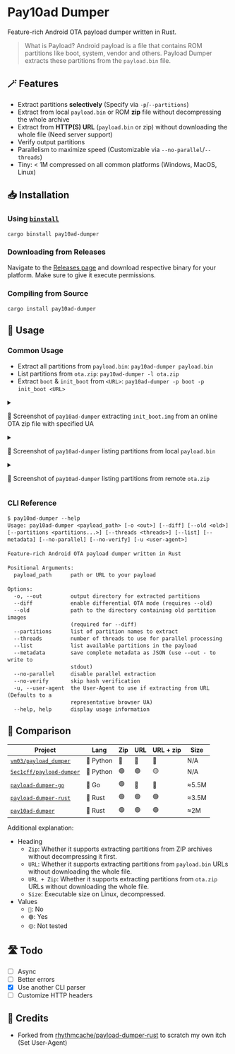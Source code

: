 # Pay10ad Dumper

Feature-rich Android OTA payload dumper written in Rust.

> What is Payload?
> Android payload is a file that contains ROM partitions like boot, system, vendor and others. Payload Dumper extracts these partitions from the `payload.bin` file.

## 🪄 Features

- Extract partitions **selectively** (Specify via `-p`/`--partitions`)
- Extract from local `payload.bin` or ROM **zip** file without decompressing the whole archive
- Extract from **HTTP(S) URL** (`payload.bin` or zip) without downloading the whole file (Need server support)
- Verify output partitions
- Parallelism to maximize speed (Customizable via `--no-parallel`/`--threads`)
- Tiny: < 1M compressed on all common platforms (Windows, MacOS, Linux)

## 📥 Installation

### Using [`binstall`](https://github.com/cargo-bins/cargo-binstall)

```shell
cargo binstall pay10ad-dumper
```

### Downloading from Releases

Navigate to the [Releases page](https://github.com/PRO-2684/pay10ad-dumper/releases) and download respective binary for your platform. Make sure to give it execute permissions.

### Compiling from Source

```shell
cargo install pay10ad-dumper
```

## 📖 Usage

### Common Usage

- Extract all partitions from `payload.bin`: `pay10ad-dumper payload.bin`
- List partitions from `ota.zip`: `pay10ad-dumper -l ota.zip`
- Extract `boot` & `init_boot` from `<URL>`: `pay10ad-dumper -p boot -p init_boot <URL>`

<details><summary>

📸 Screenshot of `pay10ad-dumper` extracting `init_boot.img` from an online OTA zip file with specified UA

</summary>

![sample-remote-zip.png](images/sample-remote-zip.png)

</details>

<details><summary>

📸 Screenshot of `pay10ad-dumper` listing partitions from local `payload.bin`

</summary>

![sample-local-list](images/sample-local-list.png)

</details>

<details><summary>

📸 Screenshot of `pay10ad-dumper` listing partitions from remote `ota.zip`

</summary>

![sample-remote-list](images/sample-remote-list.png)

</details>

### CLI Reference

```shell
$ pay10ad-dumper --help
Usage: pay10ad-dumper <payload_path> [-o <out>] [--diff] [--old <old>] [--partitions <partitions...>] [--threads <threads>] [--list] [--metadata] [--no-parallel] [--no-verify] [-u <user-agent>]

Feature-rich Android OTA payload dumper written in Rust

Positional Arguments:
  payload_path      path or URL to your payload

Options:
  -o, --out         output directory for extracted partitions
  --diff            enable differential OTA mode (requires --old)
  --old             path to the directory containing old partition images
                    (required for --diff)
  --partitions      list of partition names to extract
  --threads         number of threads to use for parallel processing
  --list            list available partitions in the payload
  --metadata        save complete metadata as JSON (use --out - to write to
                    stdout)
  --no-parallel     disable parallel extraction
  --no-verify       skip hash verification
  -u, --user-agent  the User-Agent to use if extracting from URL (Defaults to a
                    representative browser UA)
  --help, help      display usage information
```

## 🤔 Comparison

| Project | Lang | Zip | URL | URL + zip | Size |
| - | - | - | - | - | - |
| [`vm03/payload_dumper`](https://github.com/vm03/payload_dumper) | 🐍 Python | 🔴 | 🔴 | 🔴 | N/A |
| [`5ec1cff/payload-dumper`](https://github.com/5ec1cff/payload-dumper) | 🐍 Python | 🟢 | 🟢 | 🟡 | N/A |
| [`payload-dumper-go`](https://github.com/ssut/payload-dumper-go) | 🐹 Go | 🟢 | 🔴 | 🔴 | ≈5.5M |
| [`payload-dumper-rust`](https://github.com/rhythmcache/payload-dumper-rust) | 🦀 Rust | 🟢 | 🟢 | 🟢 | ≈3.5M |
| [`pay10ad-dumper`](https://github.com/PRO-2684/pay10ad-dumper) | 🦀 Rust | 🟢 | 🟢 | 🟢 | ≈2M |

Additional explanation:

- Heading
    - `Zip`: Whether it supports extracting partitions from ZIP archives without decompressing it first.
    - `URL`: Whether it supports extracting partitions from `payload.bin` URLs without downloading the whole file.
    - `URL + Zip`: Whether it supports extracting partitions from `ota.zip` URLs without downloading the whole file.
    - `Size`: Executable size on Linux, decompressed.
- Values
    - `🔴`: No
    - `🟢`: Yes
    - `🟡`: Not tested

## 🛣️ Todo

- [ ] Async
- [ ] Better errors
- [x] Use another CLI parser
- [ ] Customize HTTP headers

## 🎉 Credits

- Forked from [rhythmcache/payload-dumper-rust](https://github.com/rhythmcache/payload-dumper-rust) to scratch my own itch (Set User-Agent)
